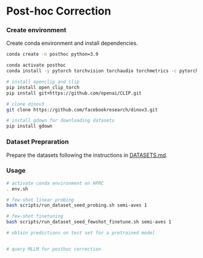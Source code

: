 # Post-hoc Correction



### Create environment

Create conda environment and install dependencies.

```bash
conda create -n posthoc python=3.9

conda activate posthoc
conda install -y pytorch torchvision torchaudio torchmetrics -c pytorch

# install openclip and clip
pip install open_clip_torch
pip install git+https://github.com/openai/CLIP.git

# clone dinov3
git clone https://github.com/facebookresearch/dinov3.git

# install gdown for downloading datasets
pip install gdown

```

### Dataset Prepraration

Prepare the datasets following the instructions in [DATASETS.md](./DATASETS.md).

### Usage

```bash
# activate conda environment on HPRC
. env.sh

# few-shot linear probing
bash scripts/run_dataset_seed_probing.sh semi-aves 1

# few-shot finetuning
bash scripts/run_dataset_seed_fewshot_finetune.sh semi-aves 1

# obtain predictions on test set for a pretrained model


# query MLLM for posthoc correction


```
